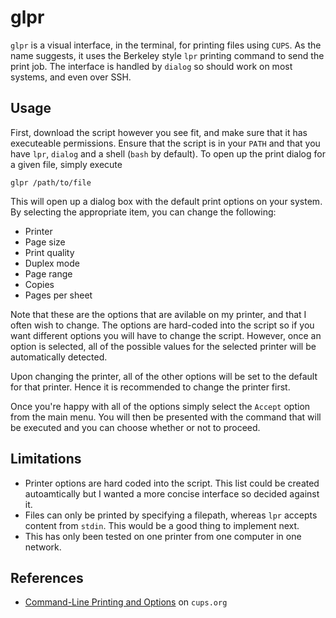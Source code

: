 # glpr

`glpr` is a visual interface, in the terminal, for printing files using `CUPS`.
As the name suggests, it uses the Berkeley style `lpr` printing command to send the print job.
The interface is handled by `dialog` so should work on most systems, and even over SSH.

## Usage

First, download the script however you see fit, and make sure that it has executeable permissions.
Ensure that the script is in your `PATH` and that you have `lpr`, `dialog` and a shell (`bash` by default).
To open up the print dialog for a given file, simply execute
```
glpr /path/to/file
```
This will open up a dialog box with the default print options on your system.
By selecting the appropriate item, you can change the following:

* Printer
* Page size
* Print quality
* Duplex mode
* Page range
* Copies
* Pages per sheet

Note that these are the options that are avilable on my printer, and that I often wish to change.
The options are hard-coded into the script so if you want different options you will have to change the script.
However, once an option is selected, all of the possible values for the selected printer will be automatically detected.

Upon changing the printer, all of the other options will be set to the default for that printer.
Hence it is recommended to change the printer first.

Once you're happy with all of the options simply select the `Accept` option from the main menu.
You will then be presented with the command that will be executed and you can choose whether or not to proceed.

## Limitations

* Printer options are hard coded into the script.
This list could be created autoamtically but I wanted a more concise interface so decided against it.
* Files can only be printed by specifying a filepath, whereas `lpr` accepts content from `stdin`.
This would be a good thing to implement next.
* This has only been tested on one printer from one computer in one network.

## References
* [Command-Line Printing and Options](https://www.cups.org/doc/options.html) on `cups.org`
